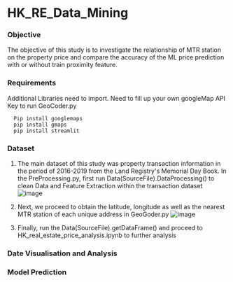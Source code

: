 # HK_RE_Data_Mining

### Objective
The objective of this study is to investigate the relationship of MTR station on the property price and compare the accuracy of the ML price prediction with or without train proximity feature. 

### Requirements
Additional Libraries need to import. Need to fill up your own googleMap API Key to run GeoCoder.py
```
  Pip install googlemaps
  pip install gmaps 
  pip install streamlit 
```
### Dataset 
1. The main dataset of this study was property transaction information in the period of 2016-2019 from the Land Registry's Memorial Day Book. In the PreProcessing.py, first run Data(SourceFile).DataProcessing() to clean Data and Feature Extraction within the transaction dataset 
![image](https://user-images.githubusercontent.com/100345585/229998462-a3dc2b57-9d08-47dd-a775-22ee591911db.png)
                
2.  Next, we proceed to obtain the latitude, longitude as well as the nearest MTR station of each unique address in GeoGoder.py 
![image](https://user-images.githubusercontent.com/100345585/230000180-369f0ac7-46b5-4772-a371-8200a9a87d8e.png)

3. Finally, run the Data(SourceFile).getDataFrame() and proceed to HK_real_estate_price_analysis.ipynb to further analysis 

### Date Visualisation and Analysis 

### Model Prediction 
